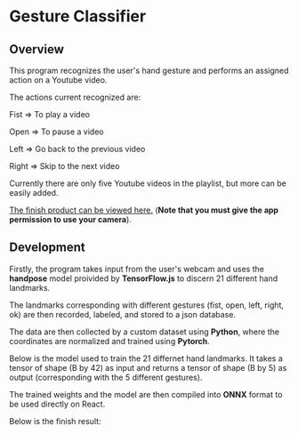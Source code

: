 Gesture Classifier
==================
## Overview

This program recognizes the user's hand gesture and performs an assigned action on a Youtube video.

The actions current recognized are:

Fist => To play a video

Open => To pause a video

Left => Go back to the previous video

Right => Skip to the next video

Currently there are only five Youtube videos in the playlist, but more can be easily added. 

[The finish product can be viewed here.](https://tom2096.github.io/Gestures-YT-React-App/) (**Note that you must give the app permission to use your camera**).

## Development

Firstly, the program takes input from the user's webcam and uses the **handpose** model proivided by **TensorFlow.js** to discern 21 different hand landmarks.

The landmarks corresponding with different gestures (fist, open, left, right, ok) are then recorded, labeled, and stored to a json database.

The data are then collected by a custom dataset using **Python**, where the coordinates are normalized and trained using **Pytorch**. 

Below is the model used to train the 21 differnet hand landmarks. It takes a tensor of shape (B by 42) as input and returns a tensor of shape (B by 5) as output (corresponding with the 5 different gestures).

The trained weights and the model are then compiled into **ONNX** format to be used directly on React.

Below is the finish result:
